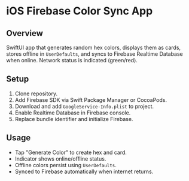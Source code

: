 # iOS Firebase Color Sync App

## Overview
SwiftUI app that generates random hex colors, displays them as cards, stores offline in `UserDefaults`, and syncs to Firebase Realtime Database when online. Network status is indicated (green/red).

## Setup
1. Clone repository.
2. Add Firebase SDK via Swift Package Manager or CocoaPods.
3. Download and add `GoogleService-Info.plist` to project.
4. Enable Realtime Database in Firebase console.
5. Replace bundle identifier and initialize Firebase.

## Usage
- Tap "Generate Color" to create hex and card.
- Indicator shows online/offline status.
- Offline colors persist using `UserDefaults`.
- Synced to Firebase automatically when internet returns.

